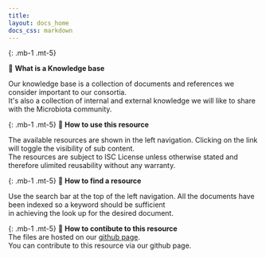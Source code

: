 ```yaml
---
title: 
layout: docs_home
docs_css: markdown
---
```



{: .mb-1 .mt-5}

:pushpin: <b>What is a Knowledge base</b>  

Our knowledge base is a collection of documents and references we consider important to our consortia.  
It's also a collection of internal and external knowledge we will like to share with the Microbiota community.

{: .mb-1 .mt-5}
:pushpin: <b>How to use this resource</b>  

The available resources are shown in the left navigation. Clicking on the link will toggle the visibility of sub content.  
The resources are subject to ISC License unless otherwise stated and therefore ulimited reusability without any warranty.
 
{: .mb-1 .mt-5}
:pushpin: <b>How to find a resource</b>  

Use the search bar at the top of the left navigation. All the documents have been indexed so a keyword should be sufficient  
in achieving the look up for the desired document.

{: .mb-1 .mt-5}
:pushpin: <b>How to contibute to this resource</b>  
The files are hosted on our [github page](https://github.com/NFDI4Microbiota/nfdi4microbiota.github.io).  
You can contribute to this resource via our github page.
